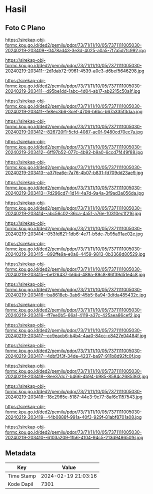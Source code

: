 # Hasil

## Foto C Plano

https://sirekap-obj-formc.kpu.go.id/ded2/pemilu/pdpr/73/71/11/10/05/7371111005030-20240219-203409--0478ad43-3e3d-4025-a0a5-7f7a5d7fc992.jpg

https://sirekap-obj-formc.kpu.go.id/ded2/pemilu/pdpr/73/71/11/10/05/7371111005030-20240219-203411--2d1dab72-9961-4539-a0c3-d6bef5646298.jpg

https://sirekap-obj-formc.kpu.go.id/ded2/pemilu/pdpr/73/71/11/10/05/7371111005030-20240219-203411--d95be1dd-1abc-4d04-ab17-ab2215c50a1f.jpg

https://sirekap-obj-formc.kpu.go.id/ded2/pemilu/pdpr/73/71/11/10/05/7371111005030-20240219-203411--fe8ec3b6-3cef-4706-b6bc-b67a335f3daa.jpg

https://sirekap-obj-formc.kpu.go.id/ded2/pemilu/pdpr/73/71/11/10/05/7371111005030-20240219-203412--826720f1-5cfd-4087-ac0f-9480cd70ec7a.jpg

https://sirekap-obj-formc.kpu.go.id/ded2/pemilu/pdpr/73/71/11/10/05/7371111005030-20240219-203412--6ff97b52-077c-4b92-b9a0-6ccd7f449f88.jpg

https://sirekap-obj-formc.kpu.go.id/ded2/pemilu/pdpr/73/71/11/10/05/7371111005030-20240219-203413--a37fea6e-7a76-4b07-b831-fd709dd23ae9.jpg

https://sirekap-obj-formc.kpu.go.id/ded2/pemilu/pdpr/73/71/11/10/05/7371111005030-20240219-203413--7d296cd7-1d14-4a7d-9a4a-3f9ad3a056da.jpg

https://sirekap-obj-formc.kpu.go.id/ded2/pemilu/pdpr/73/71/11/10/05/7371111005030-20240219-203414--abc56c02-36ca-4a51-a76e-10310ec1f216.jpg

https://sirekap-obj-formc.kpu.go.id/ded2/pemilu/pdpr/73/71/11/10/05/7371111005030-20240219-203414--053fd621-1db6-4e71-b5de-7b95a91ae02e.jpg

https://sirekap-obj-formc.kpu.go.id/ded2/pemilu/pdpr/73/71/11/10/05/7371111005030-20240219-203415--892ffe9a-e0a6-4459-9813-0b3368d80529.jpg

https://sirekap-obj-formc.kpu.go.id/ded2/pemilu/pdpr/73/71/11/10/05/7371111005030-20240219-203415--be126437-b6bd-489a-89c8-86f39d51e4c8.jpg

https://sirekap-obj-formc.kpu.go.id/ded2/pemilu/pdpr/73/71/11/10/05/7371111005030-20240219-203416--ba8618eb-3ab6-45b5-8a94-3dfda485432c.jpg

https://sirekap-obj-formc.kpu.go.id/ded2/pemilu/pdpr/73/71/11/10/05/7371111005030-20240219-203416--ff7ee0b5-66a1-4119-a37c-425aea86cef2.jpg

https://sirekap-obj-formc.kpu.go.id/ded2/pemilu/pdpr/73/71/11/10/05/7371111005030-20240219-203417--cc9eacb6-b4b4-4aa0-84cc-c8427e04484f.jpg

https://sirekap-obj-formc.kpu.go.id/ded2/pemilu/pdpr/73/71/11/10/05/7371111005030-20240219-203417--4dbf3f3f-34de-4237-ba97-911b8d92fc0f.jpg

https://sirekap-obj-formc.kpu.go.id/ded2/pemilu/pdpr/73/71/11/10/05/7371111005030-20240219-203418--8ee37dc7-b466-4b94-b985-8584c2685363.jpg

https://sirekap-obj-formc.kpu.go.id/ded2/pemilu/pdpr/73/71/11/10/05/7371111005030-20240219-203418--18c2965e-5187-44e3-9c77-8af6c1157543.jpg

https://sirekap-obj-formc.kpu.go.id/ded2/pemilu/pdpr/73/71/11/10/05/7371111005030-20240219-203419--44b0888f-991a-40f3-929f-81abf8701a08.jpg

https://sirekap-obj-formc.kpu.go.id/ded2/pemilu/pdpr/73/71/11/10/05/7371111005030-20240219-203410--6103a209-1fb6-4104-94c5-213d948650f6.jpg


## Metadata

| Key        | Value               |
| ---------- | ------------------- |
| Time Stamp | 2024-02-19 21:03:16 |
| Kode Dapil | 7301                |



